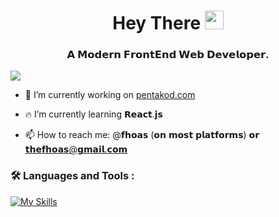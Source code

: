 <h1 align="center">
  Hey There
  <img src="https://media.giphy.com/media/hvRJCLFzcasrR4ia7z/giphy.gif" width="30px"/>
</h1>
<h3 align="center">𝗔 𝗠𝗼𝗱𝗲𝗿𝗻 𝗙𝗿𝗼𝗻𝘁𝗘𝗻𝗱 𝗪𝗲𝗯 𝗗𝗲𝘃𝗲𝗹𝗼𝗽𝗲𝗿.</h3>


![](https://komarev.com/ghpvc/?username=fhoas)

- 🔭 I’m currently working on [pentakod.com](https://pentakod.com)

- 🔥 I’m currently learning 𝗥𝗲𝗮𝗰𝘁.𝗷𝘀

- 📫 How to reach me: @𝗳𝗵𝗼𝗮𝘀 (𝗼𝗻 𝗺𝗼𝘀𝘁 𝗽𝗹𝗮𝘁𝗳𝗼𝗿𝗺𝘀) 𝗼𝗿 [𝘁𝗵𝗲𝗳𝗵𝗼𝗮𝘀@𝗴𝗺𝗮𝗶𝗹.𝗰𝗼𝗺](mailto:thefhoas@gmail.com)


### :hammer_and_wrench: Languages and Tools :
[![My Skills](https://skills.thijs.gg/icons?i=js,react,materialui,html,css,scss,bootstrap)](https://skills.thijs.gg)
